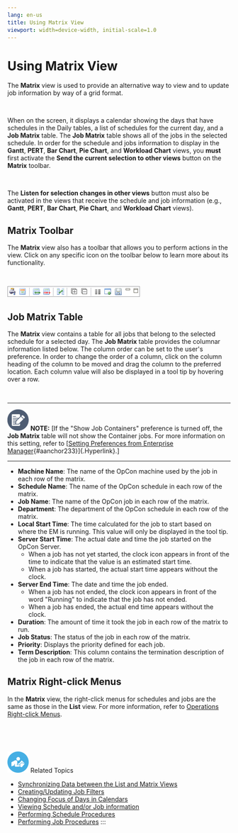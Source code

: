 ```yaml
---
lang: en-us
title: Using Matrix View
viewport: width=device-width, initial-scale=1.0
---
```


# Using Matrix View

The **Matrix** view is used to provide an alternative way to view and to
update job information by way of a grid format.

 

When on the screen, it displays a calendar showing the days that have
schedules in the Daily tables, a list of schedules for the current day,
and a **Job Matrix** table. The **Job Matrix** table shows all of the
jobs in the selected schedule. In order for the schedule and jobs
information to display in the **Gantt**, **PERT**, **Bar Chart**, **Pie
Chart**, and **Workload Chart** views, you **must** first activate the
**Send the current selection to other views** button on the **Matrix**
toolbar.

 

The **Listen for selection changes in other views** button must also be
activated in the views that receive the schedule and job information
(e.g., **Gantt**, **PERT**, **Bar Chart**, **Pie Chart**, and **Workload
Chart** views).

## Matrix Toolbar

The **Matrix** view also has a toolbar that allows you to perform
actions in the view. Click on any specific icon on the toolbar below to
learn more about its functionality.

 

![Matrix toolbar](../../../Resources/Images/EM/EMmatrixtoolbar.png "Matrix toolbar")

## Job Matrix Table

The **Matrix** view contains a table for all jobs that belong to the
selected schedule for a selected day. The **Job Matrix** table provides
the columnar information listed below. The column order can be set to
the user's preference. In order to change the order of a column, click
on the column heading of the column to be moved and drag the column to
the preferred location. Each column value will also be displayed in a
tool tip by hovering over a row.

 

  -------------------------------------------------------------------------------------------------------------------------------- ---------------------------------------------------------------------------------------------------------------------------------------------------------------------------------------------------------------------------------------------------------------------------------------------------
  ![White pencil/paper icon on gray circular background](../../../Resources/Images/note-icon(48x48).png "Note icon")   **NOTE:** [If the "Show Job Containers" preference is turned off, the **Job Matrix** table will not show the Container jobs. For more information on this setting, refer to [[Setting Preferences from Enterprise Manager](Preferences-from-EM.md){#aanchor233}]{.Hyperlink}.]
  -------------------------------------------------------------------------------------------------------------------------------- ---------------------------------------------------------------------------------------------------------------------------------------------------------------------------------------------------------------------------------------------------------------------------------------------------

-   **Machine Name**: The name of the OpCon
    machine used by the job in each row of the matrix.
-   **Schedule Name**: The name of the OpCon
    schedule in each row of the matrix.
-   **Job Name**: The name of the OpCon job
    in each row of the matrix.
-   **Department**: The department of the
    OpCon schedule in each row of the matrix.
-   **Local Start Time**: The time calculated for the job to start based
    on where the EM is running. This value will only be displayed in the
    tool tip.
-   **Server Start Time**: The actual date and time the job started on
    the OpCon Server.
    -   When a job has not yet started, the clock icon appears in front
        of the time to indicate that the value is an estimated start
        time.
    -   When a job has started, the actual start time appears without
        the clock.
-   **Server End Time**: The date and time the job ended.
    -   When a job has not ended, the clock icon appears in front of the
        word "Running" to indicate that the job has not ended.
    -   When a job has ended, the actual end time appears without the
        clock.
-   **Duration**: The amount of time it took the job in each row of the
    matrix to run.
-   **Job Status**: The status of the job in each row of the matrix.
-   **Priority**: Displays the priority defined for each job.
-   **Term Description**: This column contains the termination
    description of the job in each row of the matrix.

## Matrix Right-click Menus

In the **Matrix** view, the right-click menus for schedules and jobs are
the same as those in the **List** view. For more information, refer to
[Operations Right-click Menus](Working-with-Operation.md#Operatio).

 

 

![White "person reading" icon on blue circular background](../../../Resources/Images/moreinfo-icon(48x48).png "More Info icon")
Related Topics

-   [Synchronizing Data between the List and Matrix     Views](Synchronizing-Data-between-List-and-Matrix-Views.md)
-   [Creating/Updating Job     Filters](Creating_Updating-Job-Filters-Matrix.md)
-   [Changing Focus of Days in     Calendars](Changing-Focus-of-Days-in-Calendars.md)
-   [Viewing Schedule and/or Job     information](Viewing-Schedule-or-Job-Info.md)
-   [Performing Schedule     Procedures](Performing-Schedule-Procedures-Matrix.md)
-   [Performing Job     Procedures](Performing-Job-Procedures-Matrix.md)
:::

 

